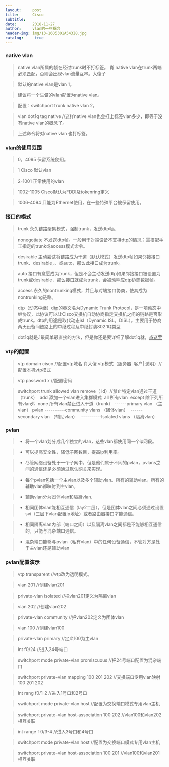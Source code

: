 ```yaml
---
layout:     post
title:      Cisco
subtitle:   
date:       2018-11-27
author:     vlan的一些概念
header-img: img/13-1605301A543I8.jpg
catalog: 	 true
---
```

### native vlan 

>native vlan所属的帧在经过trunk时不打标签。
>肖
> native vlan在trunk两端必须匹配，否则会出现vlan流量互串。大傻子

>默认的native vlan是vlan 1。

>建议将一个生僻的vlan配置为native vlan。

>配置：switchport trunk native vlan 2。

>vlan dot1q tag native  //这样native vlan也会打上标签vlan多少，即等于没有native vlan的概念了。

>上述命令将对native vlan 也打标签。

### vlan的使用范围

>0，4095 保留系统使用。

> 1    Cisco 默认vlan

> 2-1001 正常使用的vlan

> 1002-1005 Cisco默认为FDDI及tokenring定义

> 1006-4094 只能为Ethernet使用，在一些特殊平台被保留使用。

### 接口的模式

>trunk     永久链路聚集模式，强制trunk，发送dtp帧。

>nonegotiate     不发送dtp帧。一般用于对端设备不支持dtp的情况；需搭配手工指定的trunk或access模式命令。

>desirable     主动尝试将链路成为干道（默认模式）发送dtp帧如果邻接接口trunk、desirable，、或auto，那么此接口成为trunk。

>auto     接口有意愿成为trunk，但是不会主动发送dtp如果邻接接口被设置为trunk或desirable，那么接口就成为trunk，会被动响应dtp协商数据帧。

>access     永久的nontrunking模式，并且与对端接口协商，使其成为nontrunking链路。

>dtp（动态中继）dtp的英文名为Dynamic Trunk Protocol，是一项动态中继协议，此协议可以让Cisco交换机自动协商指定交换机之间的链路是否形成trunk。dtp的用途是取代动态isl（Dynamic ISL，DISL）。主要用于协商两天设备间链路上的中继过程及中继封装802.1Q类型

>dot1q就是.1最简单最直接的方法，但是你还是要详细了解dot1q就，[点这里](https://baike.baidu.com/item/DOT1Q/932305)

### vtp的配置

>vtp domain cisco  //配置vtp域名
>肖大傻
> vtp模式（服务器| 客户| 透明）//配置本机vtp模式

>vtp password x  //配置密码

>switchport trunk allowed vlan remove（ id）//禁止特定vlan通过干道（trunk）
 ​                                                            add   添加一个vlan进入集群模式
 ​                                                            all     所有vlan
 ​                                                            except  除下列所有vlan外
 ​                                                            none  所有vlan禁止进入干道（trunk）
>             ​                        ------primary vlan （主vlan）
>             pvlan                                                                ----------community vlans     （团体vlan）
>             ​                    ------secondary vlan （辅助vlan）
>             ​                     ​                                                    ----------lsolated vlans  （隔离vlan） 

### pvlan

> - 将一个vlan划分成几个独立的vlan，这些vlan都使用同一个ip网段。

>  - 可以提高安全性，降低子网数目，提高ip利用率。

>  - 尽管网络设备处于一个子网中，但是他们属于不同的pvlan，pvlans之间的通信还是必须通过默认网关来实现。

>  - 每个pvlan包括一个主vlan以及多个辅助vlan。所有的辅助vlan。所有的辅助vlan都映射到主vlan。

>  - 辅助vlan分为团体vlan和隔离vlan.

>   - 相同团体vlan能相互通信（lay2二层），但是团体vlan之间必须通过设置svi（三层下vlan配置ip地址）或者路由器接口才能通信。

> -  相同隔离vlan内部（端口之间）以及隔离vlan之间都是不能够相互通信的，只能与混杂端口通信。   

>  - 混杂端口能够与pvlan（私有vlan）中的任何设备通信，不管对方是处于主vlan还是辅助vlan

### pvlan配置演示

>vtp transparent   //vtp改为透明模式。

>vlan 201  //创建vlan201

>private-vlan isolated  //把vlan201定义为隔离vlan

>vlan 202   //创建vlan202

>private-vlan community   //把vlan202定义为团体vlan

>vlan 100   //创建vlan100 

>private-vlan primary  //定义100为主vlan

>int f0/24  //进入24号端口

>switchport mode private-vlan promiscuous   //把24号端口配置为混杂端口

>switchport private-vlan mapping 100 201 202  //交换端口专用vlan映射100 201 202

>int rang f0/1-2  //进入1号口和2号口

>switchport mode private-vlan host  //配置为交换端口模式专用vlan主机

>switchport private-vlan host-association 100 202 //vlan100和vlan202相互关联

>int range f 0/3-4 //进入3号口和4号口

>switchport mode private-vlan host  //配置为交换端口模式专用vlan主机

>switchport private-vlan host-association 100 201 //vlan100和vlan201相互关联











